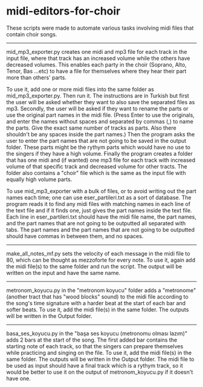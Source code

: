 # midi-editors-for-choir

These scripts were made to automate various tasks involving midi files that contain choir songs.

---

mid_mp3_exporter.py creates one midi and mp3 file for each track in the input file, where that track has an increased volume while the others have decreased volumes. This enables each party in the choir (Soprano, Alto, Tenor, Bas ...etc) to have a file for themselves where they hear their part more than others' parts.

To use it, add one or more midi files into the same folder as mid_mp3_exporter.py. Then run it.
The instructions are in Turkish but first the user will be asked whether they want to also save the separated files as mp3.
Secondly, the user will be asked if they want to rename the parts or use the original part names in the midi file. (Press Enter to use the originals, and enter the names without spaces and separated by commas (,) to name the parts. Give the exact same number of tracks as parts. Also there shouldn't be any spaces inside the part names.)
Then the program asks the user to enter the part names that are not going to be saved in the output folder. These parts might be the rythym parts which would have no use to the singers if they have a high volume. 
Finally the program creates a folder that has one midi and (if wanted) one mp3 file for each track with increased volume of that specific track and decreased volume for other tracts. The folder also contains a "choir" file which is the same as the input file with equally high volume parts. 

To use mid_mp3_exporter with a bulk of files, or to avoid writing out the part names each time; one can use eser_partileri.txt as a sort of database. The program reads it to find any midi files with matching names in each line of the text file and if it finds one, just gives the part names inside the text file.
Each line in eser_partileri.txt should have the midi file name, the part names, and the part names that are not going to be outputted all separated with tabs. The part names and the part names that are not going to be outputted should have commas in between them, and no spaces. 

---

make_all_notes_mf.py sets the velocity of each message in the midi file to 80, which can be thought as mezzoforte for every note.
To use it, again add the midi file(s) to the same folder and run the script. The output will be written on the input and have the same name. 

---

metronom_koyucu.py in the "metronom koyucu" folder adds a "metronome" (another tract that has "wood blocks" sound) to the midi file according to the song's time signature with a harder beat at the start of each bar and softer beats.
To use it, add the midi file(s) in the same folder. The outputs will be written in the Output folder.

---

basa_ses_koyucu.py in the "başa ses koyucu (metronomu olması lazım)" adds 2 bars at the start of the song. The first added bar contains the starting note of each track, so that the singers can prepare themselves while practicing and singing on the file.
To use it, add the midi file(s) in the same folder. The outputs will be written in the Output folder. The midi file to be used as input should have a final track which is a rythym track, so it would be better to use it on the output of metronom_koyucu.py if it doesn't have one.

